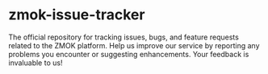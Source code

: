 # zmok-issue-tracker
The official repository for tracking issues, bugs, and feature requests related to the ZMOK platform. Help us improve our service by reporting any problems you encounter or suggesting enhancements. Your feedback is invaluable to us!
